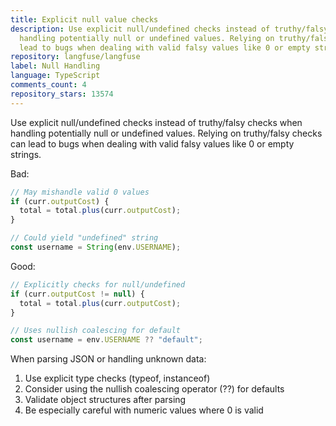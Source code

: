 ```yaml
---
title: Explicit null value checks
description: Use explicit null/undefined checks instead of truthy/falsy checks when
  handling potentially null or undefined values. Relying on truthy/falsy checks can
  lead to bugs when dealing with valid falsy values like 0 or empty strings.
repository: langfuse/langfuse
label: Null Handling
language: TypeScript
comments_count: 4
repository_stars: 13574
---
```


Use explicit null/undefined checks instead of truthy/falsy checks when handling potentially null or undefined values. Relying on truthy/falsy checks can lead to bugs when dealing with valid falsy values like 0 or empty strings.

Bad:
```typescript
// May mishandle valid 0 values
if (curr.outputCost) {
  total = total.plus(curr.outputCost);
}

// Could yield "undefined" string
const username = String(env.USERNAME);
```

Good:
```typescript
// Explicitly checks for null/undefined
if (curr.outputCost != null) {
  total = total.plus(curr.outputCost);
}

// Uses nullish coalescing for default
const username = env.USERNAME ?? "default";
```

When parsing JSON or handling unknown data:
1. Use explicit type checks (typeof, instanceof)
2. Consider using the nullish coalescing operator (??) for defaults
3. Validate object structures after parsing
4. Be especially careful with numeric values where 0 is valid